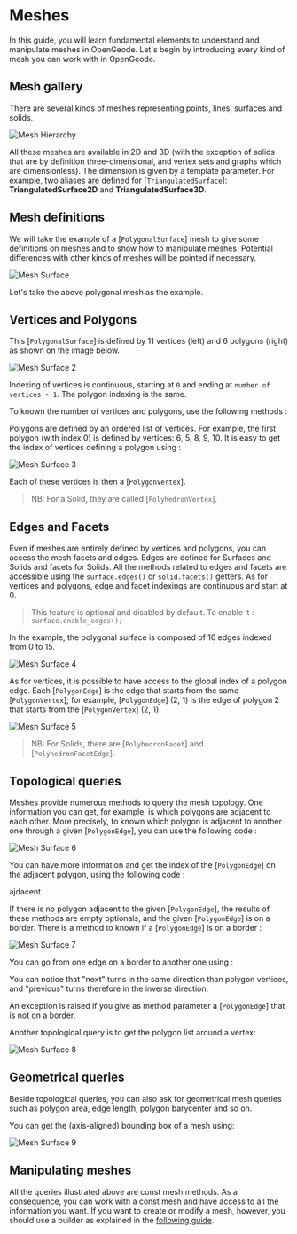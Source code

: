 
<script setup>
import CodeExample from '/components/CodeExample.vue'
</script>
<!-- @include: ./links.md -->
# Meshes

In this guide, you will learn fundamental elements to understand and manipulate meshes in OpenGeode. Let's begin by introducing every kind of mesh you can work with in OpenGeode.

## Mesh gallery

There are several kinds of meshes representing points, lines, surfaces and solids.

![Mesh Hierarchy](mesh-hierarchy.svg)

All these meshes are available in 2D and 3D (with the exception of solids that are by definition three-dimensional, and vertex sets and graphs which are dimensionless). The dimension is given by a template parameter. For example, two aliases are defined for [`TriangulatedSurface`]: **TriangulatedSurface2D** and **TriangulatedSurface3D**.


## Mesh definitions
We will take the example of a [`PolygonalSurface`] mesh to give some definitions on meshes and to show how to manipulate meshes. Potential differences with other kinds of meshes will be pointed if necessary.

![Mesh Surface](mesh_surface.svg)

Let's take the above polygonal mesh as the example.

## Vertices and Polygons

This [`PolygonalSurface`] is defined by 11 vertices (left) and 6 polygons (right) as shown on the image below.

![Mesh Surface 2](mesh_surface2.svg)

Indexing of vertices is continuous, starting at `0` and ending at `number of vertices - 1`. The polygon indexing is the same.

To known the number of vertices and polygons, use the following methods :

<CodeExample>
<template v-slot:cpp>

```cpp
// Let's have a PolygonalSurface2D& called surface
const auto nbv = surface.nb_vertices();
const auto nbp = surface.nb_polygons();
...
```
</template>
<template v-slot:py>

```py
## Let's have a PolygonalSurface2D called surface
nbv = surface.nb_vertices()
nbp = surface.nb_polygons()
```
  </template>
</CodeExample> 


Polygons are defined by an ordered list of vertices. For example, the first polygon (with index 0) is defined by vertices: 6, 5, 8, 9, 10. It is easy to get the index of vertices defining a polygon using :

<CodeExample>
<template v-slot:cpp>

```cpp
// Let's have a PolygonalSurface2D& called surface;
const auto pv0 = surface.polygon_vertex( {0, 0} ); // 6
const auto pv1 = surface.polygon_vertex( {0, 1} ); // 5
const auto pv2 = surface.polygon_vertex( {0, 2} ); // 8
...
```
</template>
<template v-slot:py>

```py
## Let's have a PolygonalSurface2D called surface
pv0 = surface.polygon_vertex( opengeode.PolygonVertex([0, 0]) ) ## 6
pv1 = surface.polygon_vertex( opengeode.PolygonVertex([0, 1]) ) ## 5
pv2 = surface.polygon_vertex( opengeode.PolygonVertex([0, 2]) ) ## 8
```
  </template>
</CodeExample> 

![Mesh Surface 3](mesh_surface3.svg)

Each of these vertices is then a [`PolygonVertex`].

>NB: For a Solid, they are called [`PolyhedronVertex`].

## Edges and Facets

Even if meshes are entirely defined by vertices and polygons, you can access the mesh facets and edges. Edges are defined for Surfaces and Solids and facets for Solids. All the methods related to edges and facets are accessible using the `surface.edges()` or `solid.facets()` getters. As for vertices and polygons, edge and facet indexings are continuous and start at 0.

>This feature is optional and disabled by default. To enable it : `surface.enable_edges();`

In the example, the polygonal surface is composed of 16 edges indexed from 0 to 15.

![Mesh Surface 4](mesh_surface4.svg)

<CodeExample>
<template v-slot:cpp>

```cpp
// Let's have a PolygonalSurface2D& called surface;
surface.enable_edges();
const auto nbe = surface.edges().nb_edges();
const auto vertices = surface.edges().edge_vertices( 3 ); // [4, 5]
const auto edge = surface.edges().edge_from_vertices( {8, 0} ); // 1
```
</template>
<template v-slot:py>

```py
## Let's have a PolygonalSurface2D called surface
surface.enable_edges()
nbe = surface.edges().nb_edges()
vertices = surface.edges().edge_vertices( 3 ) ## [4, 5]
edge = surface.edges().edge_from_vertices( [8, 0] ) ## 1
```
  </template>
</CodeExample> 

As for vertices, it is possible to have access to the global index of a polygon edge. Each [`PolygonEdge`] is the edge that starts from the same [`PolygonVertex`]; for example, [`PolygonEdge`] (2, 1) is the edge of polygon 2 that starts from the [`PolygonVertex`] (2, 1).

![Mesh Surface 5](mesh_surface5.svg)

>NB: For Solids, there are [`PolyhedronFacet`] and [`PolyhedronFacetEdge`].

## Topological queries

Meshes provide numerous methods to query the mesh topology. One information you can get, for example, is which polygons are adjacent to each other. More precisely, to known which polygon is adjacent to another one through a given [`PolygonEdge`], you can use the following code :

<CodeExample>
<template v-slot:cpp>

```cpp
// Let's have a PolygonalSurface2D& called surface;
const auto polygon = surface.polygon_adjacent( {0, 0} ); // 1
```
</template>
<template v-slot:py>

```py
## Let's have a PolygonalSurface2D called surface
polygon = surface.polygon_adjacent( opengeode.PolygonEdge([0, 0]) ) ## 1
```
  </template>
</CodeExample> 

![Mesh Surface 6](mesh_surface6.svg)

You can have more information and get the index of the [`PolygonEdge`] on the adjacent polygon, using the following code :

<CodeExample>
<template v-slot:cpp>

```cpp
// Let's have a PolygonalSurface2D& called surface;
const auto polygon = surface.polygon_adjacent_edge( {0, 0} ); // {1, 2}
```
</template>
<template v-slot:py>

```py
## Let's have a PolygonalSurface2D called surface
polygon = surface.polygon_adjacent_edge( opengeode.PolygonEdge([0, 0]) ) ## {1, 2}
```
  </template>
</CodeExample> 

ajdacent 

If there is no polygon adjacent to the given [`PolygonEdge`], the results of these methods are empty optionals, and the given [`PolygonEdge`] is on a border. There is a method to known if a [`PolygonEdge`] is on a border :

<CodeExample>
<template v-slot:cpp>

```cpp
// Let's have a PolygonalSurface2D& called surface;
const auto on_border0 = surface.is_edge_on_border( {0, 0} ); // false
const auto on_border1 = surface.is_edge_on_border( {0, 2} ); // true
```
</template>
<template v-slot:py>

```py
## Let's have a PolygonalSurface2D called surface
on_border0 = surface.is_edge_on_border( opengeode.PolygonEdge([0, 0]) ) ## false
on_border1 = surface.is_edge_on_border( opengeode.PolygonEdge([0, 2]) ) ## true
```
  </template>
</CodeExample> 


![Mesh Surface 7](mesh_surface7.svg)

You can go from one edge on a border to another one using :

<CodeExample>
<template v-slot:cpp>

```cpp
// Let's have a PolygonalSurface2D& called surface;
PolygonEdge start{0, 2};
auto next_edge = surface.next_on_border( start ); // {0, 3}
next_edge = surface.next_on_border( next_edge ); // {0, 4}
next_edge = surface.next_on_border( next_edge ); // {2, 0}
auto prev_edge = surface.previous_on_border( next_edge ); // {0, 4}
...
```
</template>
<template v-slot:py>

```py
## Let's have a PolygonalSurface2D called surface
start = opengeode.PolygonEdge([0, 2])
next_edge = surface.next_on_border( start ) ## {0, 3}
next_edge = surface.next_on_border( next_edge ) ## {0, 4}
next_edge = surface.next_on_border( next_edge ) ## {2, 0}
prev_edge = surface.previous_on_border( next_edge ) ## {0, 4}
```
  </template>
</CodeExample> 


You can notice that "next" turns in the same direction than polygon vertices, and "previous" turns therefore in the inverse direction.

An exception is raised if you give as method parameter a [`PolygonEdge`] that is not on a border.

Another topological query is to get the polygon list around a vertex:

<CodeExample>
<template v-slot:cpp>

```cpp
// Let's have a PolygonalSurface2D& called surface;
const auto polygons_around4 = surface.polygons_around( 4 ); // an inlined vector containing {4, 3, 1, 2, 5}
```
</template>
<template v-slot:py>

```py
## Let's have a PolygonalSurface2D called surface
polygons_around4 = surface.polygons_around( 4 ) ## a vector containing {4, 3, 1, 2, 5}
```
  </template>
</CodeExample> 

![Mesh Surface 8](mesh_surface8.svg)

## Geometrical queries

Beside topological queries, you can also ask for geometrical mesh queries such as polygon area, edge length, polygon barycenter and so on.

You can get the (axis-aligned) bounding box of a mesh using:

<CodeExample>
<template v-slot:cpp>

```cpp
// Let's have a PolygonalSurface2D& called surface;
const auto bbox = surface.bounding_box();
```
</template>
<template v-slot:py>

```py
## Let's have a PolygonalSurface2D called surface
bbox = surface.bounding_box()
```
  </template>
</CodeExample> 

![Mesh Surface 9](mesh_surface9.svg)

## Manipulating meshes

All the queries illustrated above are const mesh methods. As a consequence, you can work with a const mesh and have access to all the information you want. If you want to create or modify a mesh, however, you should use a builder as explained in the <a href ="/guides/builders.html">following guide</a>.